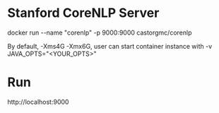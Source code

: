# Stanford CoreNLP Server

docker run --name "corenlp" -p 9000:9000 castorgmc/corenlp

By default, -Xms4G -Xmx6G, user can start container instance with -v JAVA_OPTS="<YOUR_OPTS>"

# Run
http://localhost:9000
